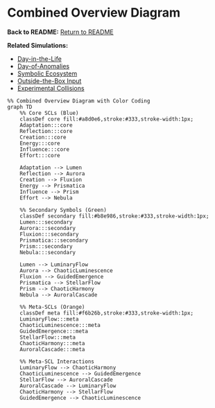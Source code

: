 # Combined Overview Diagram

**Back to README:** [Return to README](../README.md)  

**Related Simulations:**  
- [Day-in-the-Life](../simulations/day_in_the_life.md)  
- [Day-of-Anomalies](../simulations/day_of_anomalies.md)  
- [Symbolic Ecosystem](../simulations/symbolic_ecosystem.md)  
- [Outside-the-Box Input](../simulations/outside_the_box.md)  
- [Experimental Collisions](../simulations/experimental_collisions.md)

```mermaid
%% Combined Overview Diagram with Color Coding
graph TD
    %% Core SCLs (Blue)
    classDef core fill:#a8d0e6,stroke:#333,stroke-width:1px;
    Adaptation:::core
    Reflection:::core
    Creation:::core
    Energy:::core
    Influence:::core
    Effort:::core

    Adaptation --> Lumen
    Reflection --> Aurora
    Creation --> Fluxion
    Energy --> Prismatica
    Influence --> Prism
    Effort --> Nebula

    %% Secondary Symbols (Green)
    classDef secondary fill:#b8e986,stroke:#333,stroke-width:1px;
    Lumen:::secondary
    Aurora:::secondary
    Fluxion:::secondary
    Prismatica:::secondary
    Prism:::secondary
    Nebula:::secondary

    Lumen --> LuminaryFlow
    Aurora --> ChaoticLuminescence
    Fluxion --> GuidedEmergence
    Prismatica --> StellarFlow
    Prism --> ChaoticHarmony
    Nebula --> AuroralCascade

    %% Meta-SCLs (Orange)
    classDef meta fill:#f6b26b,stroke:#333,stroke-width:1px;
    LuminaryFlow:::meta
    ChaoticLuminescence:::meta
    GuidedEmergence:::meta
    StellarFlow:::meta
    ChaoticHarmony:::meta
    AuroralCascade:::meta

    %% Meta-SCL Interactions
    LuminaryFlow --> ChaoticHarmony
    ChaoticLuminescence --> GuidedEmergence
    StellarFlow --> AuroralCascade
    AuroralCascade --> LuminaryFlow
    ChaoticHarmony --> StellarFlow
    GuidedEmergence --> ChaoticLuminescence
